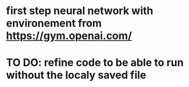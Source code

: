 # first step neural network with environement from https://gym.openai.com/
# TO DO: refine code to be able to run without the localy saved file
